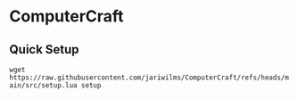 # ComputerCraft
## Quick Setup
```wget https://raw.githubusercontent.com/jariwilms/ComputerCraft/refs/heads/main/src/setup.lua setup```
